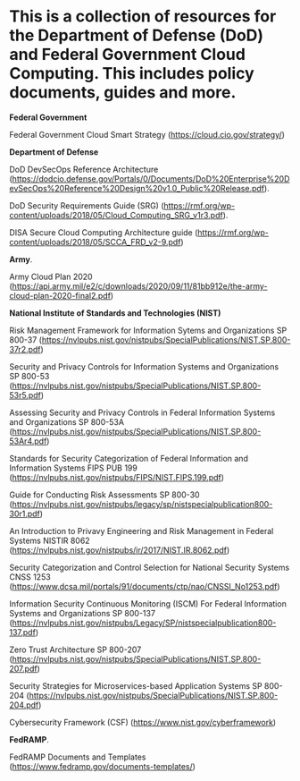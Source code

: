 ﻿# This is a collection of resources for the Department of Defense (DoD) and Federal Government Cloud Computing. This includes policy documents, guides and more.

**Federal Government**

Federal Government Cloud Smart Strategy (https://cloud.cio.gov/strategy/)

**Department of Defense**

DoD DevSecOps Reference Architecture  (https://dodcio.defense.gov/Portals/0/Documents/DoD%20Enterprise%20DevSecOps%20Reference%20Design%20v1.0_Public%20Release.pdf). 

DoD Security Requirements Guide (SRG) (https://rmf.org/wp-content/uploads/2018/05/Cloud_Computing_SRG_v1r3.pdf). 

DISA Secure Cloud Computing Architecture guide (https://rmf.org/wp-content/uploads/2018/05/SCCA_FRD_v2-9.pdf)

**Army**. 

Army Cloud Plan 2020 (https://api.army.mil/e2/c/downloads/2020/09/11/81bb912e/the-army-cloud-plan-2020-final2.pdf)

**National Institute of Standards and Technologies (NIST)**

Risk Management Framework for Information Sytems and Organizations SP 800-37 (https://nvlpubs.nist.gov/nistpubs/SpecialPublications/NIST.SP.800-37r2.pdf)

Security and Privacy Controls for Information Systems and Organizations SP 800-53 (https://nvlpubs.nist.gov/nistpubs/SpecialPublications/NIST.SP.800-53r5.pdf)

Assessing Security and Privacy Controls in Federal Information Systems and Organizations SP 800-53A (https://nvlpubs.nist.gov/nistpubs/SpecialPublications/NIST.SP.800-53Ar4.pdf)

Standards for Security Categorization of Federal Information and Information Systems FIPS PUB 199 (https://nvlpubs.nist.gov/nistpubs/FIPS/NIST.FIPS.199.pdf)

Guide for Conducting Risk Assessments SP 800-30 (https://nvlpubs.nist.gov/nistpubs/legacy/sp/nistspecialpublication800-30r1.pdf)

An Introduction to Privavy Engineering and Risk Management in Federal Systems NISTIR 8062 (https://nvlpubs.nist.gov/nistpubs/ir/2017/NIST.IR.8062.pdf)

Security Categorization and Control Selection for National Security Systems CNSS 1253 (https://www.dcsa.mil/portals/91/documents/ctp/nao/CNSSI_No1253.pdf)

Information Security Continuous Monitoring (ISCM) For Federal Information Systems and Organizations SP 800-137 (https://nvlpubs.nist.gov/nistpubs/Legacy/SP/nistspecialpublication800-137.pdf)

Zero Trust Architecture SP 800-207 (https://nvlpubs.nist.gov/nistpubs/SpecialPublications/NIST.SP.800-207.pdf)

Security Strategies for Microservices-based Application Systems SP 800-204 (https://nvlpubs.nist.gov/nistpubs/SpecialPublications/NIST.SP.800-204.pdf)

Cybersecurity Framework (CSF) (https://www.nist.gov/cyberframework)


**FedRAMP**.  

FedRAMP Documents and Templates (https://www.fedramp.gov/documents-templates/)
